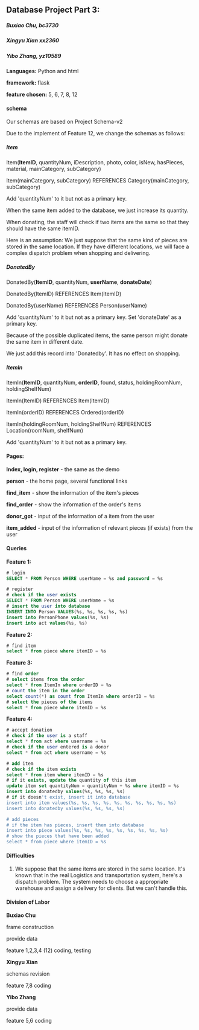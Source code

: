 ## Database Project Part 3:

##### Buxiao Chu, bc3730

##### Xingyu Xian xx2360

##### Yibo Zhang, yz10589



**Languages:** Python and html

**framework:** flask

**feature chosen:** 5, 6, 7, 8, 12



#### schema

Our schemas are based on Project Schema-v2

Due to the implement of Feature 12, we change the schemas as follows:

##### Item

Item(**ItemID**, quantityNum, iDescription, photo, color, isNew, hasPieces, material, mainCategory, subCategory)

Item(mainCategory, subCategory) REFERENCES Category(mainCategory, subCategory)

Add 'quantityNum' to it but not as a primary key.

When the same item added to the database, we just increase its quantity.

When donating, the staff will check if two items are the same so that they should have the same itemID.

Here is an assumption: We just suppose that the same kind of pieces are stored in the same location. If they have different locations, we will face a complex dispatch problem when shopping and delivering.

##### DonatedBy

DonatedBy(**ItemID**, quantityNum, **userName**, **donateDate**)  

DonatedBy(ItemID) REFERENCES Item(ItemID)

DonatedBy(userName) REFERENCES Person(userName)

Add 'quantityNum' to it but not as a primary key. Set 'donateDate' as a primary key.

Because of the possible duplicated items, the same person might donate the same item in different date.

We just add this record into 'Donatedby'. It has no effect on shopping.

##### ItemIn

ItemIn(**ItemID**, quantityNum, **orderID**, found, status, holdingRoomNum, holdingShelfNum)  

ItemIn(ItemID) REFERENCES Item(ItemID)

ItemIn(orderID) REFERENCES Ordered(orderID)  

ItemIn(holdingRoomNum, holdingShelfNum) REFERENCES Location(roomNum, shelfNum)

Add 'quantityNum' to it but not as a primary key.



#### Pages:

**Index, login, register** - the same as the demo

**person** -  the home page, several functional links

**find_item** - show the information of the item's pieces 

**find_order** - show the information of the order's items

**donor_got** - input of the information of a item from the user

**item_added** - input of the information of relevant pieces (if exists) from the user



#### Queries

**Feature 1:**

```sql
# login
SELECT * FROM Person WHERE userName = %s and password = %s

# register
# check if the user exists
SELECT * FROM Person WHERE userName = %s
# insert the user into database
INSERT INTO Person VALUES(%s, %s, %s, %s, %s)
insert into PersonPhone values(%s, %s)
insert into act values(%s, %s)
```



**Feature 2:**

```sql
# find item
select * from piece where itemID = %s
```



**Feature 3:**

```sql
# find order
# select items from the order
select * from ItemIn where orderID = %s
# count the item in the order
select count(*) as count from ItemIn where orderID = %s
# select the pieces of the items
select * from piece where itemID = %s
```



**Feature 4:**

```sql
# accept donation
# check if the user is a staff
select * from act where username = %s
# check if the user entered is a donor
select * from act where username = %s

# add item
# check if the item exists
select * from item where itemID = %s
# if it exists, update the quantity of this item
update item set quantityNum = quantityNum + %s where itemID = %s
insert into donatedby values(%s, %s, %s, %s)
# if it doesn't exist, insert it into database
insert into item values(%s, %s, %s, %s, %s, %s, %s, %s, %s, %s)
insert into donatedby values(%s, %s, %s, %s)

# add pieces
# if the item has pieces, insert them into database
insert into piece values(%s, %s, %s, %s, %s, %s, %s, %s, %s)
# show the pieces that have been added
select * from piece where itemID = %s
```



#### Difficulties

1. We suppose that the same items are stored in the same location. It's known that in the real Logistics and transportation system, here's a dispatch problem. The system needs to choose a appropriate warehouse and assign a delivery for clients. But we can't handle this.



#### Division of Labor

**Buxiao Chu**

frame construction

provide data

feature 1,2,3,4 (12) coding, testing

**Xingyu Xian**

schemas revision

feature 7,8 coding

**Yibo Zhang**

provide data

feature 5,6 coding